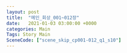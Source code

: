 ```yaml
---
layout: post
title:  "메인_회상_001~012장"
date:   2021-01-03 03:00:00 +0000
categories: Main
Tags: Story Main
SceneCode: ["scene_skip_cp001-012_q1_s10"]
---
```

